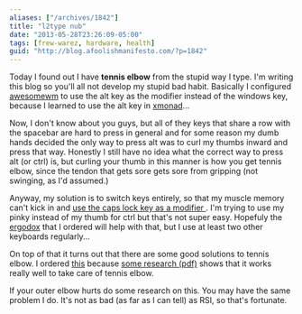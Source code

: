 ```yaml
---
aliases: ["/archives/1842"]
title: "l2type nub"
date: "2013-05-28T23:26:09-05:00"
tags: [frew-warez, hardware, health]
guid: "http://blog.afoolishmanifesto.com/?p=1842"
---
```

Today I found out I have **tennis elbow** from the stupid way I type. I'm writing this blog so you'll all not develop my stupid bad habit. Basically I configured [awesomewm](http://awesome.naquadah.org/) to use the alt key as the modifier instead of the windows key, because I learned to use the alt key in [xmonad](http://xmonad.org/)...

Now, I don't know about you guys, but all of they keys that share a row with the spacebar are hard to press in general and for some reason my dumb hands decided the only way to press alt was to curl my thumbs inward and press that way. Honestly I still have no idea what the correct way to press alt (or ctrl) is, but curling your thumb in this manner is how you get tennis elbow, since the tendon that gets sore gets sore from gripping (not swinging, as I'd assumed.)

Anyway, my solution is to switch keys entirely, so that my muscle memory can't kick in and [use the caps lock key as a modifier ](https://github.com/frioux/dotfiles/commit/cb629f4e9c9eb5785fc1670b32469475c1c6fc10). I'm trying to use my pinky instead of my thumb for ctrl but that's not super easy. Hopefuly the [ergodox](http://ergodox.org/) that I ordered will help with that, but I use at least two other keyboards regularly...

On top of that it turns out that there are some good solutions to tennis elbow. I ordered [this](http://www.amazon.com/gp/product/B000WBK9QC/ref=oh_details_o00_s00_i00?ie=UTF8&psc=1) because [some research (pdf)](http://www.thera-bandacademy.com/elements/clients/docs/Tyler%20et%20al%20JSES%202010__201009DD_123442.pdf) shows that it works really well to take care of tennis elbow.

If your outer elbow hurts do some research on this. You may have the same problem I do. It's not as bad (as far as I can tell) as RSI, so that's fortunate.
